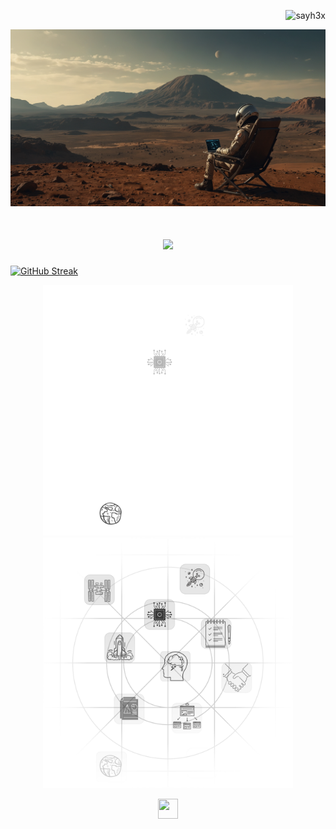 <p align="right">
  <img src="https://komarev.com/ghpvc/?username=sayh3x&color=orange&style=plastic&label=H3XViews" alt="sayh3x" />
</p>

<p align="center">
  <img src="https://github.com/sayh3x/sayh3x/blob/main/PH/now-h3x-mars.jpg" style="max-width: 100%; height: auto;" alt="H3X in Mars">
</p>


<h1 align="center">
  <img src="https://readme-typing-svg.herokuapp.com?font=Roboto+Slab&duration=4000&pause=500&color=F7A869&vCenter=true&random=false&width=435&lines=I+Work+on%3A++Electronics%2C+AI%2C+Backend+Development+;and;Web+Development+Beginner++%3A')" style="max-width: 100%; height: auto;" />
</h1>

<a href="https://github.com/sayh3x">
    <img src="https://github-readme-streak-stats-jo97f82ig-rox-a89bd569.vercel.app?user=sayh3x&theme=humoris&hide_border=true&border_radius=40&mode=weekly&card_width=480&card_height=100" alt="GitHub Streak" />
</a>

<p align="center" style="position: relative; text-align: center;">
  <img src="PH/mainIconsdark.svg#gh-dark-mode-only" alt="Dark Mode Icon" width="400" />
  <img src="PH/mainIconswhite.svg#gh-light-mode-only" alt="Light Mode Icon" width="400" />
</p>


<p align="center"> 
  <a href="https://www.x.com/sayh3x" target="_blank" rel="noreferrer">
    <picture>
      <source media="(prefers-color-scheme: dark)" srcset="https://raw.githubusercontent.com/danielcranney/readme-generator/main/public/icons/socials/twitter-dark.svg" />
      <source media="(prefers-color-scheme: light)" srcset="https://raw.githubusercontent.com/danielcranney/readme-generator/main/public/icons/socials/twitter.svg" />
      <img src="https://raw.githubusercontent.com/danielcranney/readme-generator/main/public/icons/socials/twitter.svg" width="32" height="32" />
    </picture>
  </a>
</p>
